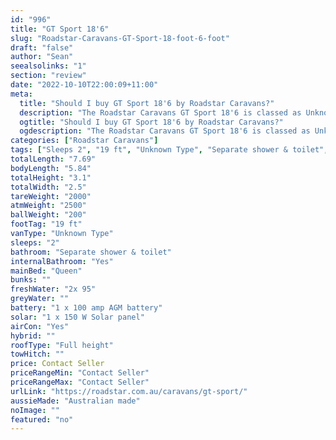 ```yaml
---
id: "996"
title: "GT Sport 18'6"
slug: "Roadstar-Caravans-GT-Sport-18-foot-6-foot"
draft: "false"
author: "Sean"
seealsolinks: "1"
section: "review"
date: "2022-10-10T22:00:09+11:00"
meta:
  title: "Should I buy GT Sport 18'6 by Roadstar Caravans?"
  description: "The Roadstar Caravans GT Sport 18'6 is classed as Unknown Type, and sleeps 2 people. It is Australian made and comes in at 19 ft. It generally has Separate shower & toilet."
  ogtitle: "Should I buy GT Sport 18'6 by Roadstar Caravans?"
  ogdescription: "The Roadstar Caravans GT Sport 18'6 is classed as Unknown Type, and sleeps 2 people. It is Australian made and comes in at 19 ft. It generally has Separate shower & toilet."
categories: ["Roadstar Caravans"]
tags: ["Sleeps 2", "19 ft", "Unknown Type", "Separate shower & toilet", "Full height", "Price Unknown", "Australian made"]
totalLength: "7.69"
bodyLength: "5.84"
totalHeight: "3.1"
totalWidth: "2.5"
tareWeight: "2000"
atmWeight: "2500"
ballWeight: "200"
footTag: "19 ft"
vanType: "Unknown Type"
sleeps: "2"
bathroom: "Separate shower & toilet"
internalBathroom: "Yes"
mainBed: "Queen"
bunks: ""
freshWater: "2x 95"
greyWater: ""
battery: "1 x 100 amp AGM battery"
solar: "1 x 150 W Solar panel"
airCon: "Yes"
hybrid: ""
roofType: "Full height"
towHitch: ""
price: Contact Seller
priceRangeMin: "Contact Seller"
priceRangeMax: "Contact Seller"
urlLink: "https://roadstar.com.au/caravans/gt-sport/"
aussieMade: "Australian made"
noImage: ""
featured: "no"
---
```


